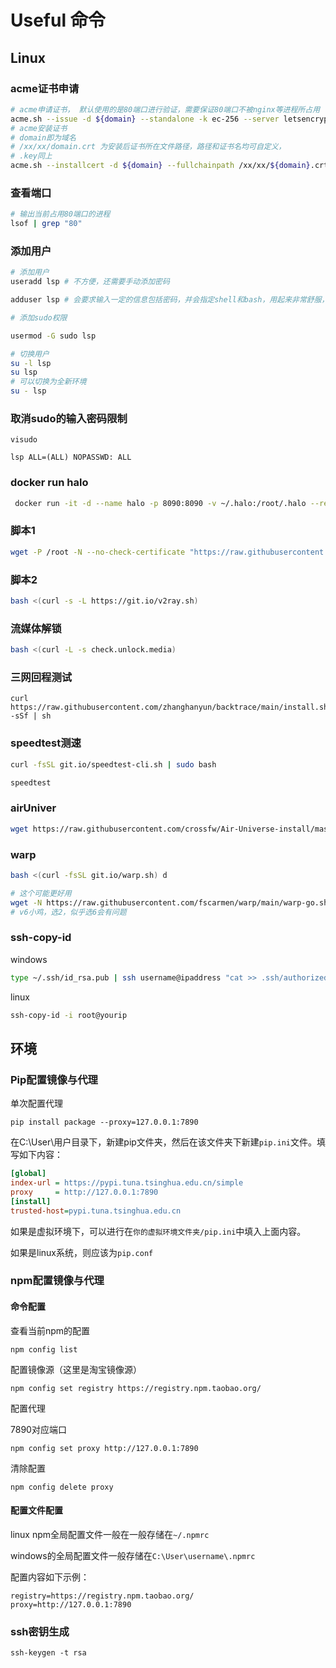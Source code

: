 # Useful 命令

## Linux

### acme证书申请

```bash
# acme申请证书， 默认使用的是80端口进行验证，需要保证80端口不被nginx等进程所占用
acme.sh --issue -d ${domain} --standalone -k ec-256 --server letsencrypt
# acme安装证书
# domain即为域名
# /xx/xx/domain.crt 为安装后证书所在文件路径，路径和证书名均可自定义，
# .key同上
acme.sh --installcert -d ${domain} --fullchainpath /xx/xx/${domain}.crt --keypath /xx/xx/${domain}.key --ecc >/dev/null
```

### 查看端口

```bash
# 输出当前占用80端口的进程
lsof | grep "80"
```

### 添加用户

```bash
# 添加用户
useradd lsp # 不方便，还需要手动添加密码

adduser lsp # 会要求输入一定的信息包括密码，并会指定shell和bash，用起来非常舒服，建议这个

# 添加sudo权限

usermod -G sudo lsp

# 切换用户
su -l lsp
su lsp
# 可以切换为全新环境
su - lsp
```



### 取消sudo的输入密码限制

```
visudo

lsp ALL=(ALL) NOPASSWD: ALL
```

### docker run halo
```bash
 docker run -it -d --name halo -p 8090:8090 -v ~/.halo:/root/.halo --restart=always halohub/halo:1.5.4

```



### 脚本1

```bash
wget -P /root -N --no-check-certificate "https://raw.githubusercontent.com/mack-a/v2ray-agent/master/install.sh" && chmod 700 /root/install.sh && /root/install.sh

```
### 脚本2

```bash
bash <(curl -s -L https://git.io/v2ray.sh)
```

### 流媒体解锁

```bash
bash <(curl -L -s check.unlock.media)
```

### 三网回程测试

```shell
curl https://raw.githubusercontent.com/zhanghanyun/backtrace/main/install.sh -sSf | sh
```

### speedtest测速

```bash
curl -fsSL git.io/speedtest-cli.sh | sudo bash

speedtest
```

### airUniver

```bash
wget https://raw.githubusercontent.com/crossfw/Air-Universe-install/master/AirU.sh && bash AirU.sh
```

### warp

```bash
bash <(curl -fsSL git.io/warp.sh) d

# 这个可能更好用
wget -N https://raw.githubusercontent.com/fscarmen/warp/main/warp-go.sh && bash warp-go.sh
# v6小鸡，选2，似乎选6会有问题

```

### ssh-copy-id

windows

```bash
type ~/.ssh/id_rsa.pub | ssh username@ipaddress "cat >> .ssh/authorized_keys" 
```

linux

```bash
ssh-copy-id -i root@yourip
```


## 环境

### Pip配置镜像与代理

单次配置代理

```
pip install package --proxy=127.0.0.1:7890
```

在C:\User\用户目录下，新建pip文件夹，然后在该文件夹下新建`pip.ini`文件。填写如下内容：

```ini
[global]
index-url = https://pypi.tuna.tsinghua.edu.cn/simple
proxy     = http://127.0.0.1:7890
[install]
trusted-host=pypi.tuna.tsinghua.edu.cn
```

如果是虚拟环境下，可以进行在`你的虚拟环境文件夹/pip.ini`中填入上面内容。

如果是linux系统，则应该为`pip.conf`

### npm配置镜像与代理

#### 命令配置

查看当前npm的配置

```shell
npm config list
```

配置镜像源（这里是淘宝镜像源）

```shell
npm config set registry https://registry.npm.taobao.org/
```

配置代理

7890对应端口

```shell
npm config set proxy http://127.0.0.1:7890
```

清除配置

```shell
npm config delete proxy
```

#### 配置文件配置

linux npm全局配置文件一般在一般存储在`~/.npmrc`

windows的全局配置文件一般存储在`C:\User\username\.npmrc`

配置内容如下示例：

```shell
registry=https://registry.npm.taobao.org/
proxy=http://127.0.0.1:7890
```



### ssh密钥生成

```shell
ssh-keygen -t rsa
```
